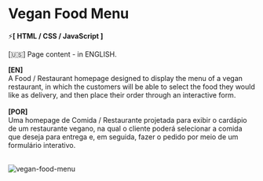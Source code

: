 # Vegan Food Menu

⚡<strong>[ HTML / CSS / JavaScript ]</strong> 
<br>

[🇺🇸] Page content - in ENGLISH. 
<br>

<strong>[EN]</strong>
<br>
A Food / Restaurant homepage designed to display the menu of a vegan restaurant, in which the customers will be able to select the food they would like as delivery, and then place their order through an interactive form.
<br>
<br>
<strong>[POR]</strong>
<br>
Uma homepage de Comida / Restaurante projetada para exibir o cardápio de um restaurante vegano, na qual o cliente poderá selecionar a comida que deseja para entrega e, em seguida, fazer o pedido por meio de um formulário interativo.
<br><br>

![vegan-food-menu](https://user-images.githubusercontent.com/108018406/182003313-7b06ed0c-cfc7-475a-a402-e988f23f6a6c.PNG)

